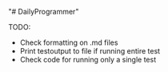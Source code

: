 "# DailyProgrammer" 

TODO:

* Check formatting on .md files
* Print testoutput to file if running entire test
* Check code for running only a single test